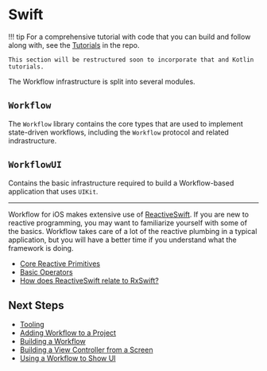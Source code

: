 # Swift

!!! tip
    For a comprehensive tutorial with code that you can build and follow along with, see the
    [Tutorials](https://github.com/square/workflow/tree/master/swift/Samples/Tutorial#tutorial) in
    the repo.

    This section will be restructured soon to incorporate that and Kotlin tutorials.

The Workflow infrastructure is split into several modules.

## `Workflow`

The `Workflow` library contains the core types that are used to implement state-driven workflows,
including the `Workflow` protocol and related indrastructure.

## `WorkflowUI`

Contains the basic infrastructure required to build a Workflow-based application that uses `UIKit`.

---

Workflow for iOS makes extensive use of [ReactiveSwift](https://github.com/ReactiveCocoa/ReactiveSwift).
If you are new to reactive programming, you may want to familiarize yourself with some of the
basics. Workflow takes care of a lot of the reactive plumbing in a typical application, but you will
have a better time if you understand what the framework is doing.

* [Core Reactive Primitives](https://github.com/ReactiveCocoa/ReactiveSwift/blob/master/Documentation/ReactivePrimitives.md)
* [Basic Operators](https://github.com/ReactiveCocoa/ReactiveSwift/blob/master/Documentation/BasicOperators.md)
* [How does ReactiveSwift relate to RxSwift?](https://github.com/ReactiveCocoa/ReactiveSwift/blob/master/Documentation/RxComparison.md)

## Next Steps

* [Tooling](tooling.md)
* [Adding Workflow to a Project](adding-workflow-to-a-project.md)
* [Building a Workflow](building-a-workflow.md)
* [Building a View Controller from a Screen](building-a-view-controller-from-screen.md)
* [Using a Workflow to Show UI](using-a-workflow-for-ui.md)
